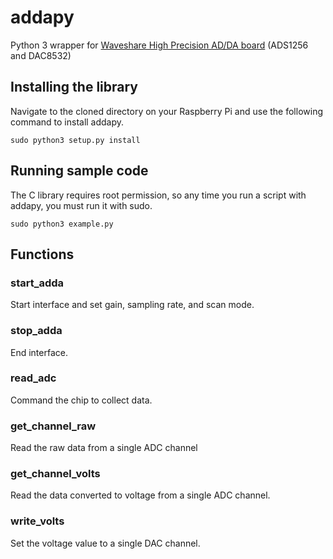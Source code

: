 # addapy
Python 3 wrapper for [Waveshare High Precision AD/DA board](https://www.waveshare.com/wiki/High-Precision_AD/DA_Board) (ADS1256 and DAC8532)

## Installing the library
Navigate to the cloned directory on your Raspberry Pi and use the following command to install addapy.
```
sudo python3 setup.py install
```

## Running sample code
The C library requires root permission, so any time you run a script with addapy, you must run it with sudo.
```
sudo python3 example.py
```

## Functions
### start_adda
Start interface and set gain, sampling rate, and scan mode.

### stop_adda
End interface.

### read_adc
Command the chip to collect data.

### get_channel_raw
Read the raw data from a single ADC channel

### get_channel_volts
Read the data converted to voltage from a single ADC channel.

### write_volts
Set the voltage value to a single DAC channel.